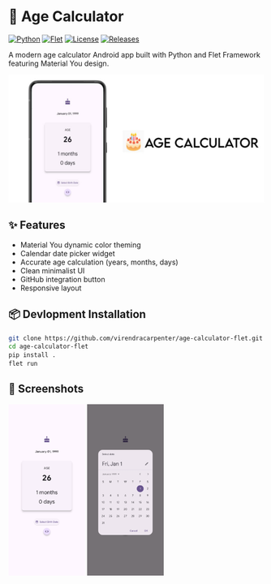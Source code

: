 # 🎂 Age Calculator

[![Python](https://img.shields.io/badge/Python-3.10%2B-blue.svg)](https://python.org)
[![Flet](https://img.shields.io/badge/Flet-0.25%2B-9cf.svg)](https://flet.dev)
[![License](https://img.shields.io/badge/License-MIT-green.svg)](https://opensource.org/licenses/MIT)
[![Releases](https://img.shields.io/github/downloads/virendracarpenter/age-calculator-flet/total.svg)](https://github.com/virendracarpenter/age-calculator-flet/releases)

A modern age calculator Android app built with Python and Flet Framework featuring Material You design.

![Repository preview](./media/repository_preview.jpg)

## ✨ Features
- Material You dynamic color theming
- Calendar date picker widget
- Accurate age calculation (years, months, days)
- Clean minimalist UI
- GitHub integration button
- Responsive layout

## 📦 Devlopment Installation
```bash
git clone https://github.com/virendracarpenter/age-calculator-flet.git
cd age-calculator-flet
pip install .
flet run
```

## 📸 Screenshots

<div>
    <img src="./media/screenshot1.png" width="30%"/>
    <img src="./media/screenshot2.png" width="30%"/>
</div>